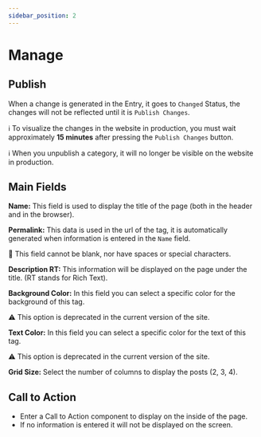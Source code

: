 ```yaml
---
sidebar_position: 2
---
```


# Manage

## Publish

When a change is generated in the Entry, it goes to `Changed` Status, the changes will not be reflected until it is `Publish Changes`.

ℹ️ To visualize the changes in the website in production, you must wait approximately **15 minutes** after pressing the `Publish Changes` button.

ℹ️ When you unpublish a category, it will no longer be visible on the website in production.

## Main Fields

**Name:** This field is used to display the title of the page (both in the header and in the browser).

**Permalink:** This data is used in the url of the tag, it is automatically generated when information is entered in the `Name` field.

🚨 This field cannot be blank, nor have spaces or special characters.

**Description RT:** This information will be displayed on the page under the title. (RT stands for Rich Text).

**Background Color:** In this field you can select a specific color for the background of this tag.

⚠️ This option is deprecated in the current version of the site.

**Text Color:** In this field you can select a specific color for the text of this tag.

⚠️ This option is deprecated in the current version of the site.

**Grid Size:** Select the number of columns to display the posts (2, 3, 4).

## Call to Action

- Enter a Call to Action component to display on the inside of the page.
- If no information is entered it will not be displayed on the screen.
